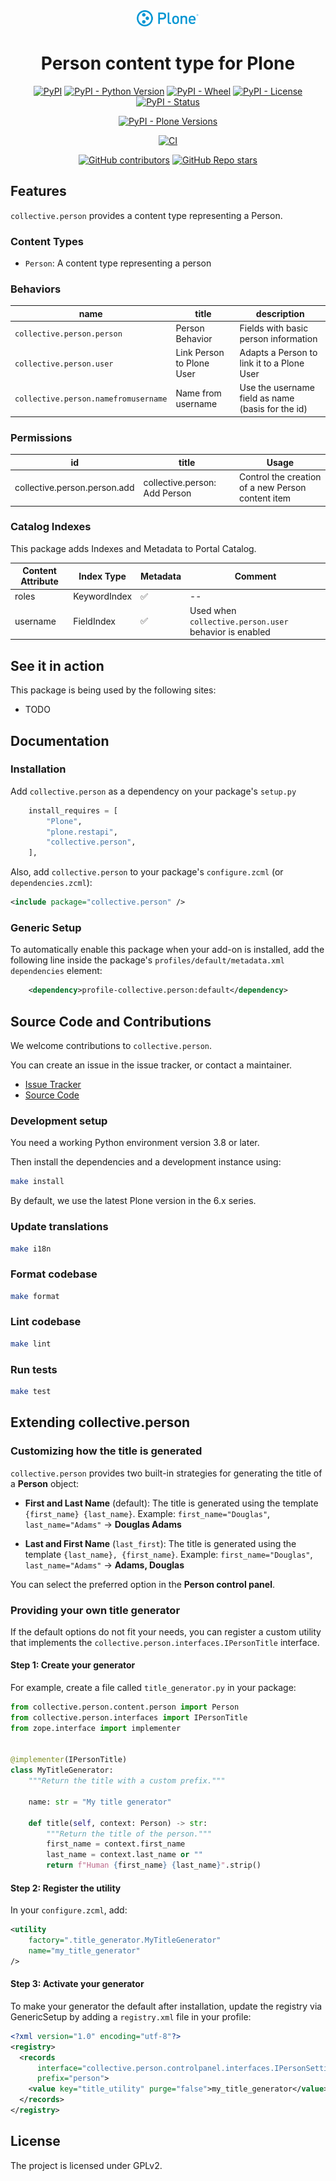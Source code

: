 <div align="center"><img alt="logo" src="https://raw.githubusercontent.com/collective/collective.person/main/docs/logo.svg" width="100" /></div>

<h1 align="center">Person content type for Plone</h1>

<div align="center">

[![PyPI](https://img.shields.io/pypi/v/collective.person)](https://pypi.org/project/collective.person/)
[![PyPI - Python Version](https://img.shields.io/pypi/pyversions/collective.person)](https://pypi.org/project/collective.person/)
[![PyPI - Wheel](https://img.shields.io/pypi/wheel/collective.person)](https://pypi.org/project/collective.person/)
[![PyPI - License](https://img.shields.io/pypi/l/collective.person)](https://pypi.org/project/collective.person/)
[![PyPI - Status](https://img.shields.io/pypi/status/collective.person)](https://pypi.org/project/collective.person/)


[![PyPI - Plone Versions](https://img.shields.io/pypi/frameworkversions/plone/collective.person)](https://pypi.org/project/collective.person/)

[![CI](https://github.com/collective/collective.person/actions/workflows/ci.yml/badge.svg)](https://github.com/collective/collective.person/actions/workflows/ci.yml)

[![GitHub contributors](https://img.shields.io/github/contributors/collective/collective.person)](https://github.com/collective/collective.person)
[![GitHub Repo stars](https://img.shields.io/github/stars/collective/collective.person?style=social)](https://github.com/collective/collective.person)

</div>

## Features

`collective.person` provides a content type representing a Person.

### Content Types

* `Person`: A content type representing a person

### Behaviors

| name | title | description |
| -- | -- | -- |
| `collective.person.person` | Person Behavior | Fields with basic person information |
| `collective.person.user` | Link Person to Plone User | Adapts a Person to link it to a Plone User |
| `collective.person.namefromusername` | Name from username |Use the username field as name (basis for the id) |

### Permissions

| id | title | Usage |
| -- | -- | -- |
| collective.person.person.add | collective.person: Add Person | Control the creation of a new Person content item |

### Catalog Indexes

This package adds Indexes and Metadata to Portal Catalog.

| Content Attribute | Index Type | Metadata | Comment |
| -- | -- | -- | -- |
| roles | KeywordIndex | ✅ | -- |
| username | FieldIndex | ✅ | Used when `collective.person.user` behavior is enabled |

## See it in action

This package is being used by the following sites:

* TODO

## Documentation

### Installation

Add `collective.person` as a dependency on your package's `setup.py`

```python
    install_requires = [
        "Plone",
        "plone.restapi",
        "collective.person",
    ],
```

Also, add `collective.person` to your package's `configure.zcml` (or `dependencies.zcml`):

```xml
<include package="collective.person" />
```

### Generic Setup

To automatically enable this package when your add-on is installed, add the following line inside the package's `profiles/default/metadata.xml` `dependencies` element:

```xml
    <dependency>profile-collective.person:default</dependency>
```

## Source Code and Contributions

We welcome contributions to `collective.person`.

You can create an issue in the issue tracker, or contact a maintainer.

- [Issue Tracker](https://github.com/collective/collective.person/issues)
- [Source Code](https://github.com/collective/collective.person/)


### Development setup

You need a working Python environment version 3.8 or later.

Then install the dependencies and a development instance using:

```bash
make install
```

By default, we use the latest Plone version in the 6.x series.

### Update translations

```bash
make i18n
```
### Format codebase

```bash
make format
```
### Lint codebase

```bash
make lint
```
### Run tests

```bash
make test
```

## Extending collective.person

### Customizing how the title is generated

`collective.person` provides two built-in strategies for generating the title of a **Person** object:

- **First and Last Name** (default):
  The title is generated using the template `{first_name} {last_name}`.
  Example: `first_name="Douglas"`, `last_name="Adams"` → **Douglas Adams**

- **Last and First Name** (`last_first`):
  The title is generated using the template `{last_name}, {first_name}`.
  Example: `first_name="Douglas"`, `last_name="Adams"` → **Adams, Douglas**

You can select the preferred option in the **Person control panel**.


### Providing your own title generator

If the default options do not fit your needs, you can register a custom utility that implements the `collective.person.interfaces.IPersonTitle` interface.

#### Step 1: Create your generator

For example, create a file called `title_generator.py` in your package:

```python
from collective.person.content.person import Person
from collective.person.interfaces import IPersonTitle
from zope.interface import implementer


@implementer(IPersonTitle)
class MyTitleGenerator:
    """Return the title with a custom prefix."""

    name: str = "My title generator"

    def title(self, context: Person) -> str:
        """Return the title of the person."""
        first_name = context.first_name
        last_name = context.last_name or ""
        return f"Human {first_name} {last_name}".strip()
```

#### Step 2: Register the utility

In your `configure.zcml`, add:

```xml
<utility
    factory=".title_generator.MyTitleGenerator"
    name="my_title_generator"
/>
```

#### Step 3: Activate your generator

To make your generator the default after installation, update the registry via GenericSetup by adding a `registry.xml` file in your profile:

```xml
<?xml version="1.0" encoding="utf-8"?>
<registry>
  <records
      interface="collective.person.controlpanel.interfaces.IPersonSettings"
      prefix="person">
    <value key="title_utility" purge="false">my_title_generator</value>
  </records>
</registry>
```


## License

The project is licensed under GPLv2.
